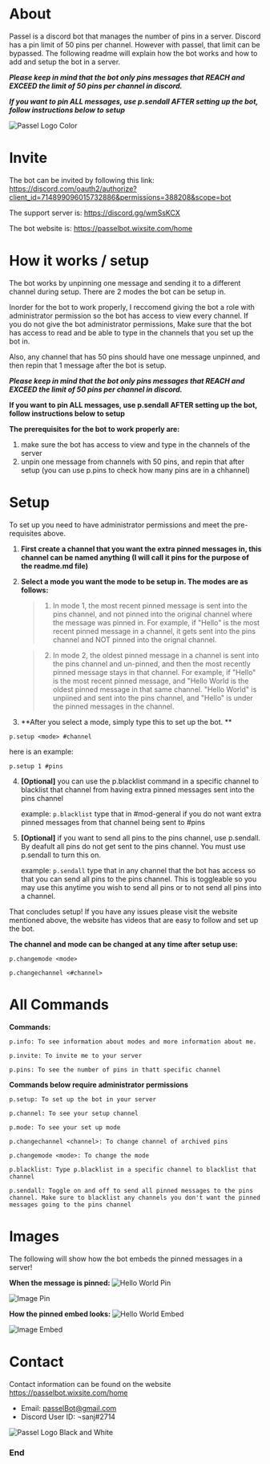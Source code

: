 # About
Passel is a discord bot that manages the number of pins in a server. Discord has a pin limit of 50 pins per channel. However with passel, that limit can be bypassed. The following readme will explain how the bot works and how to add and setup the bot in a server.

***Please keep in mind that the bot only pins messages that REACH and EXCEED the limit of 50 pins per channel in discord.***

***If you want to pin ALL messages, use p.sendall AFTER setting up the bot, follow instructions below to setup***

![Passel Logo Color](https://github.com/sanjana0109/PasselBot/blob/master/PasselColorSmall.png)

# Invite
The bot can be invited by following this link: https://discord.com/oauth2/authorize?client_id=714899096015732886&permissions=388208&scope=bot 

The support server is: https://discord.gg/wmSsKCX 

The bot website is: https://passelbot.wixsite.com/home

# How it works / setup
The bot works by unpinning one message and sending it to a different channel during setup. There are 2 modes the bot can be setup in. 

Inorder for the bot to work properly, I reccomend giving the bot a role with administrator permission so the bot has access to view every channel. If you do not give the bot administrator permissions, Make sure that the bot has access to read and be able to type in the channels that you set up the bot in.

Also, any channel that has 50 pins should have one message unpinned, and then repin that 1 message after the bot is setup.

***Please keep in mind that the bot only pins messages that REACH and EXCEED the limit of 50 pins per channel in discord.***

**If you want to pin ALL messages, use p.sendall AFTER setting up the bot, follow instructions below to setup**

**The prerequisites for the bot to work properly are:**
1. make sure the bot has access to view and type in the channels of the server
2. unpin one message from channels with 50 pins, and repin that after setup (you can use p.pins to check how many pins are in a chhannel)

# Setup
To set up you need to have administrator permissions and meet the pre-requisites above.

1. **First create a channel that you want the extra pinned messages in, this channel can be named anything (I will call it pins for the purpose of the readme.md file)**

2. **Select a mode you want the mode to be setup in. The modes are as follows:**

	> 1. In mode 1, the most recent pinned message is sent into the pins channel, and not pinned into the original channel where the message was pinned in. For example, if "Hello" is the most recent pinned message in a channel, it gets sent into the pins channel and NOT pinned into the orignal channel.

	> 2. In mode 2, the oldest pinned message in a channel is sent into the pins channel and un-pinned, and then the most recently pinned message stays in that channel. For example, if "Hello" is the most recent pinned message, and "Hello World is the oldest pinned message in that same channel. "Hello World" is unpiined and sent into the pins channel, and "Hello" is under the pinned messages in the channel.

3. **After you select a mode, simply type this to set up the bot. **

```p.setup <mode> #channel```

here is an example:

```p.setup 1 #pins```


4. **[Optional]** you can use the p.blacklist command in a specific channel to blacklist that channel from having extra pinned messages sent into the pins channel

	example:
	```p.blacklist``` type that in #mod-general if you do not want extra pinned messages from that channel being sent to #pins
	
5. **[Optional]** if you want to send all pins to the pins channel, use p.sendall. By deafult all pins do not get sent to the pins channel. You must use p.sendall to turn this on.

	example:
	```p.sendall``` type that in any channel that the bot has access so that you can send all pins to the pins channel. This is toggleable so you may use this anytime you wish to send all pins or to not send all pins into a channel. 
	

That concludes setup! If you have any issues please visit the website mentioned above, the website has videos that are easy to follow and set up the bot.

**The channel and mode can be changed at any time after setup use:**

```p.changemode <mode>```

```p.changechannel <#channel>```


# All Commands
**Commands:**

```p.info: To see information about modes and more information about me.```

```p.invite: To invite me to your server```

```p.pins: To see the number of pins in thatt specific channel```


**Commands below require administrator permissions**

```p.setup: To set up the bot in your server```

```p.channel: To see your setup channel```

```p.mode: To see your set up mode```

```p.changechannel <channel>: To change channel of archived pins```

```p.changemode <mode>: To change the mode```

```p.blacklist: Type p.blacklist in a specific channel to blacklist that channel```

```p.sendall: Toggle on and off to send all pinned messages to the pins channel. Make sure to blacklist any channels you don't want the pinned messages going to the pins channel``` 


# Images
The following will show how the bot embeds the pinned messages in a server!

**When the message is pinned:**
![Hello World Pin](https://github.com/sanjana0109/PasselBot/blob/master/HelloWorldPin.png)

![Image Pin](https://github.com/sanjana0109/PasselBot/blob/master/ImagePin.png)

**How the pinned embed looks:**
![Hello World Embed](https://github.com/sanjana0109/PasselBot/blob/master/HelloWorldEmbed.png)

![Image Embed](https://github.com/sanjana0109/PasselBot/blob/master/ImageEmbed.png)

# Contact
Contact information can be found on the website https://passelbot.wixsite.com/home
- Email: passelBot@gmail.com
- Discord User ID: ¬sanj#2714

![Passel Logo Black and White](https://github.com/sanjana0109/PasselBot/blob/master/PasselBandWSmall.png)

### End
